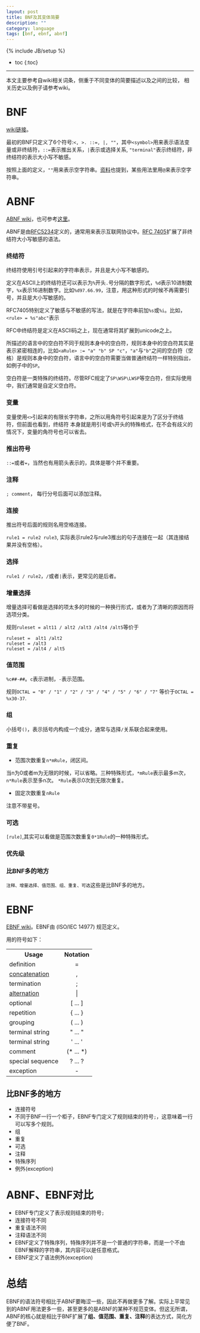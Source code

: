 ```yaml
---
layout: post
title: BNF及其变体简要
description: ""
category: language
tags: [bnf, ebnf, abnf]
---
```

{% include JB/setup %}

* toc
{:toc}

<hr />

本文主要参考自wiki相关词条，侧重于不同变体的简要描述以及之间的比较，
相关历史以及例子请参考wiki。

# BNF

[wiki链接][0]。

最初的BNF只定义了6个符号:`<, >. ::=, |, ""`，其中`<symbol>`用来表示语法变量或非终结符，`::=`表示推出关系，`|`表示或选择关系, `"terminal"`表示终结符，非终结符的表示大小写不敏感。

按照上面的定义，`""`用来表示空字符串。[资料][1]也提到，某些用法里用`@`来表示空字符串。

# ABNF

[ABNF wiki][2]，也可参考[这里][5]。

ABNF是由[RFC5234][3]定义的，通常用来表示互联网协议中。[RFC 7405][4]扩展了非终结符大小写敏感的语法。


### 终结符

终结符使用引号引起来的字符串表示，并且是大小写不敏感的。

定义在ASCII上的终结符还可以表示为`%`开头`.`号分隔的数字形式，`%d`表示10进制数字，`%x`表示16进制数字。比如`%d97.66.99`，注意，用这种形式的时候不再需要引号，并且是大小写敏感的。

RFC7405特别定义了敏感与不敏感的写法，就是在字符串前加`%s`或`%i`。比如，`<rule> = %s"abc"`表示

RFC中终结符是定义在ASCII码之上，现在通常将其扩展到unicode之上。

所描述的语言中的空白符不同于规则本身中的空白符，规则本身中的空白符其实是表示紧密相连的，比如`<aRule> := "a" "b" SP "c"`，`"a"`与`"b"`之间的空白符（空格）是规则本身中的空白符，语言中的空白符需要当做普通终结符一样特别指出，如例子中的`SP`。

空白符是一类特殊的终结符。尽管RFC规定了`SP\WSP\LWSP`等空白符，但实际使用中，我们通常是自定义空白符。

### 变量

变量使用`<>`引起来的有限长字符串，之所以用角符号引起来是为了区分于终结符，但前面也看到，终结符
本身就是用引号或`%`开头的特殊格式，在不会有歧义的情况下，变量的角符号也可以省去。

### 推出符号

`::=`或者`=`，当然也有用箭头表示的，具体是哪个并不重要。

###  注释

`; comment`， 每行分号后面可以添加注释。

### 连接
推出符号后面的规则名用空格连接。

`rule1 = rule2 rule3`, 实际表示rule2与rule3推出的句子连接在一起（其连接结果并没有空格）。

### 选择

`rule1 / rule2`，`/`或者`|`表示，更常见的是后者。

### 增量选择

增量选择可看做是选择的项太多的时候的一种换行形式，或者为了清晰的原因而将选项分类。

规则`ruleset = alt11 / alt2 /alt3 /alt4 /alt5`等价于

```
ruleset =  alt1 /alt2
ruleset = /alt3
ruleset = /alt4 / alt5
```
### 值范围
`%c##-##`。`c`表示进制，`-`表示范围。

规则`OCTAL = "0" / "1" / "2" / "3" / "4" / "5" / "6" / "7"`
等价于`OCTAL = %x30-37`.

### 组

小括号`()`，表示括号内构成一个成分，通常与选择`/`关系联合起来使用。

### 重复

* 范围次数重复`n*mRule`，闭区间。

当n为0或者m为无限的时候，可以省略。三种特殊形式，`*mRule`表示最多m次，`n*Rule`表示至多n次。
`*Rule`表示0次到无限次重复。

* 固定次数重复`nRule`

注意不带星号。

### 可选

`[rule]`,其实可以看做是范围次数重复`0*1Rule`的一种特殊形式。

### 优先级

### 比BNF多的地方
`注释、增量选择、值范围、组、重复、可选`这些是比BNF多的地方。

# EBNF
[EBNF wiki][6]。EBNF由 (ISO/IEC 14977) 规范定义。

用的符号如下：

<table class="table-bordered table-striped wikitable table-bordered table-striped ">
<tbody><tr>
<th>Usage
</th>
<th>Notation
</th></tr>
<tr>
<td>definition
</td>
<td style="text-align:center"><style data-mw-deduplicate="TemplateStyles:r886049734">.mw-parser-output .monospaced{font-family:monospace,monospace}</style><span class="monospaced">=</span>
</td></tr>
<tr>
<td><a href="/wiki-Concatenation" title="Concatenation">concatenation</a>
</td>
<td style="text-align:center"><link rel="mw-deduplicated-inline-style" href="mw-data:TemplateStyles:r886049734"/><span class="monospaced">, </span>
</td></tr>
<tr>
<td>termination
</td>
<td style="text-align:center"><link rel="mw-deduplicated-inline-style" href="mw-data:TemplateStyles:r886049734"/><span class="monospaced">; </span>
</td></tr>
<tr>
<td><a href="/wiki-Alternation_(formal_language_theory)" title="Alternation (formal language theory)">alternation</a>
</td>
<td style="text-align:center"><link rel="mw-deduplicated-inline-style" href="mw-data:TemplateStyles:r886049734"/><span class="monospaced">|</span>
</td></tr>
<tr>
<td>optional
</td>
<td style="text-align:center"><link rel="mw-deduplicated-inline-style" href="mw-data:TemplateStyles:r886049734"/><span class="monospaced">[ ... ]</span>
</td></tr>
<tr>
<td>repetition
</td>
<td style="text-align:center"><link rel="mw-deduplicated-inline-style" href="mw-data:TemplateStyles:r886049734"/><span class="monospaced">{ ... } </span>
</td></tr>
<tr>
<td>grouping
</td>
<td style="text-align:center"><link rel="mw-deduplicated-inline-style" href="mw-data:TemplateStyles:r886049734"/><span class="monospaced">( ... )</span>
</td></tr>
<tr>
<td>terminal string
</td>
<td style="text-align:center"><link rel="mw-deduplicated-inline-style" href="mw-data:TemplateStyles:r886049734"/><span class="monospaced">" ... "</span>
</td></tr>
<tr>
<td>terminal string
</td>
<td style="text-align:center"><link rel="mw-deduplicated-inline-style" href="mw-data:TemplateStyles:r886049734"/><span class="monospaced">' ... '</span>
</td></tr>
<tr>
<td>comment
</td>
<td style="text-align:center"><link rel="mw-deduplicated-inline-style" href="mw-data:TemplateStyles:r886049734"/><span class="monospaced">(* ... *)</span>
</td></tr>
<tr>
<td>special sequence
</td>
<td style="text-align:center"><link rel="mw-deduplicated-inline-style" href="mw-data:TemplateStyles:r886049734"/><span class="monospaced">? ...&#160;?</span>
</td></tr>
<tr>
<td>exception
</td>
<td style="text-align:center"><link rel="mw-deduplicated-inline-style" href="mw-data:TemplateStyles:r886049734"/><span class="monospaced">-</span>
</td></tr></tbody></table>

## 比BNF多的地方
* 连接符号
* 不同于BNF一行一个柜子，EBNF专门定义了规则结束的符号`;`，这意味着一行可以写多个规则。
* 组
* 重复
* 可选
* 注释
* 特殊序列
* 例外(exception)

# ABNF、EBNF对比
* EBNF专门定义了表示规则结束的符号`;`
* 连接符号不同
* 重复语法不同
* 注释语法不同
* EBNF定义了特殊序列，特殊序列并不是一个普通的字符串，而是一个不由EBNF解释的字符串，其内容可以是任意格式。
* EBNF定义了语法例外(exception)

# 总结

EBNF的语法符号相比于ABNF要晦涩一些，因此不再做更多了解。实际上平常见到的ABNF用法更多一些，甚至更多的是ABNF的某种不规范变体。但这无所谓，
ABNF的核心就是相比于BNF扩展了**组、值范围、重复、注释**的表达方式，简化方便了BNF。

[0]:https://en.wanweibaike.com/wiki-Backus%E2%80%93Naur_form
[1]:http://www.garshol.priv.no/download/text/bnf.html
[2]:https://en.wanweibaike.com/wiki-Augmented_Backus%E2%80%93Naur_form
[3]:https://tools.ietf.org/html/rfc5234
[4]:https://tools.ietf.org/html/rfc7405
[5]:http://hsldymq.farbox.com/post/abnfjie-shao
[6]:https://en.wanweibaike.com/wiki-Extended%20Backus%E2%80%93Naur%20form